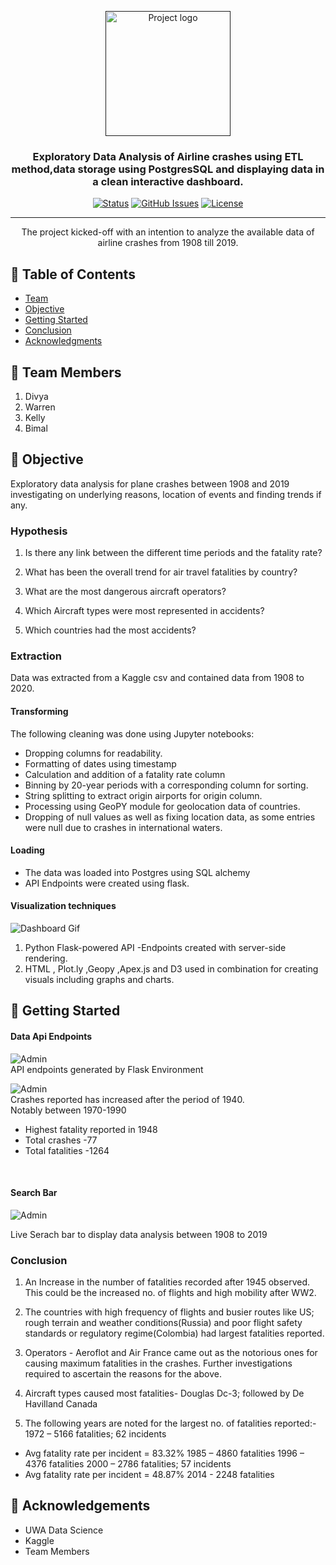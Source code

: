 <p align="center">
  <a href="" rel="noopener">
 <img width=200px height=200px src="https://i.imgur.com/6wj0hh6.jpg" alt="Project logo"></a>
</p>

<h3 align="center">Exploratory Data Analysis of Airline crashes using ETL method,data storage using  PostgresSQL and displaying data in a clean interactive dashboard. </h3>

<div align="center">

[![Status](https://img.shields.io/badge/status-active-success.svg)]()
[![GitHub Issues](https://img.shields.io/github/issues/kylelobo/The-Documentation-Compendium.svg)](https://github.com/bimalkprabha/Dashboard-Airplane-Crashes-EDA/issues)
[![License](https://img.shields.io/badge/license-MIT-blue.svg)](/LICENSE)

</div>

---

<p align="center"> The project kicked-off with an intention to analyze the available data of airline crashes from 1908 till 2019.

  
</p>

## 📝 Table of Contents

- [Team](#Team)
- [Objective](#about)
- [Getting Started](#getting_started)
- [Conclusion](#bonus)
- [Acknowledgments](#acknowledgement)

## 🧐 Team Members <a name = "Team"></a>
1. Divya
2. Warren
3. Kelly
4. Bimal

## :ledger: Objective <a name = "about"></a>

Exploratory data analysis for plane crashes between 1908 and 2019 investigating on underlying reasons, location of events and finding trends if any.

### Hypothesis
1. Is there any link between the different time periods and the fatality rate? </br>

2. What has been the overall trend for air travel fatalities by country? </br>

3. What are the most dangerous aircraft operators? </br>

4. Which Aircraft types were most represented in accidents? </br>

5. Which countries had the most accidents? </br>

### Extraction
Data was extracted from a Kaggle csv and contained data from 1908 to 2020.

#### Transforming
The following cleaning was done using Jupyter notebooks:
- Dropping columns for readability.
- Formatting of dates using timestamp
- Calculation and addition of a fatality rate column
- Binning by 20-year periods with a corresponding column for sorting.
- String splitting to extract origin airports for origin column.
- Processing using GeoPY module for geolocation data of countries.
- Dropping of null values as well as fixing location data, as some entries were null due to crashes in international waters.

#### Loading
- The data was loaded into Postgres using SQL alchemy
- API Endpoints were created using flask.

#### Visualization techniques <br>
![Dashboard Gif](https://github.com/bimalkprabha/Dashboard-Airplane-Crashes-EDA/blob/main/img/dashboard.gif)

1. Python Flask-powered API -Endpoints created with server-side rendering.
2. HTML , Plot.ly ,Geopy ,Apex.js and D3 used in combination for creating visuals including graphs and charts.

## 🏁 Getting Started <a name = "getting_started"></a>

#### Data Api Endpoints <br>

![Admin](https://github.com/bimalkprabha/Dashboard-Airplane-Crashes-EDA/blob/main/img/endpoints.png) <br>
API endpoints generated by Flask Environment

![Admin](https://github.com/bimalkprabha/Dashboard-Airplane-Crashes-EDA/blob/main/img/admin.png) <br>
Crashes reported has increased after the period of 1940.</br>
Notably between 1970-1990</br>
- Highest fatality reported in   1948
- Total crashes -77
- Total fatalities -1264
 <br>

#### Search Bar <br>
![Admin](https://github.com/bimalkprabha/Dashboard-Airplane-Crashes-EDA/blob/main/img/search.PNG) <br>

Live Serach bar to display data analysis between 1908 to 2019



### Conclusion <a name = "bonus"></a>
1. An Increase in the number of fatalities recorded after 1945 observed. This could be the increased no. of flights and high mobility after WW2.

2. The countries with high frequency of flights and busier routes like US; rough terrain and weather conditions(Russia) and poor flight safety standards or regulatory regime(Colombia) had largest fatalities reported.

3. Operators - Aeroflot and Air France came out as the notorious ones for causing maximum fatalities in the crashes. Further investigations required to ascertain the reasons for the above.

4. Aircraft types caused most fatalities- Douglas Dc-3; followed by De Havilland Canada

5. The following years are noted for the largest no. of fatalities reported:-</br>
1972 – 5166 fatalities; 62 incidents
- Avg fatality rate per incident = 83.32%
1985 – 4860 fatalities
1996 – 4376 fatalities
2000 – 2786 fatalities; 57 incidents
- Avg fatality rate per incident = 48.87%
2014 - 2248 fatalities


## 🎉 Acknowledgements <a name = "acknowledgement"></a>
- UWA Data Science
- Kaggle
- Team Members
